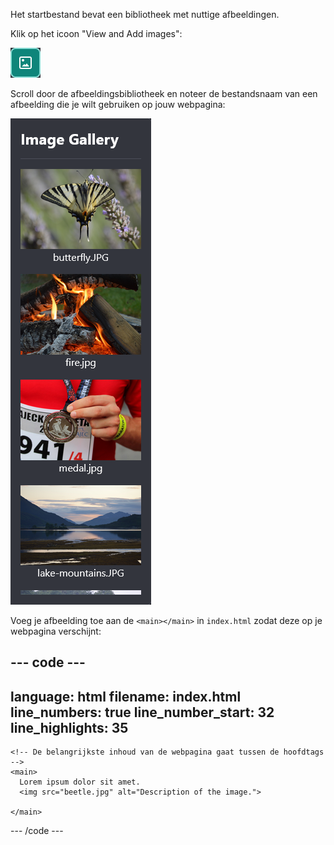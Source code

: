 Het startbestand bevat een bibliotheek met nuttige afbeeldingen.

Klik op het icoon "View and Add images":

![Een pictogram in de vorm van een stuk papier met de rechterbovenhoek omgevouwen en een bergtafereel op het papier.](images/view-add-images.png)

Scroll door de afbeeldingsbibliotheek en noteer de bestandsnaam van een afbeelding die je wilt gebruiken op jouw webpagina:

![De afbeeldingsbibliotheek met het beetle.jpg-bestand getoond.](images/image-gallery.png)

Voeg je afbeelding toe aan de `<main></main>` in `index.html` zodat deze op je webpagina verschijnt:

## --- code ---

language: html
filename: index.html
line_numbers: true
line_number_start: 32
line_highlights: 35
--------------------------------------------------------

```
<!-- De belangrijkste inhoud van de webpagina gaat tussen de hoofdtags -->
<main>
  Lorem ipsum dolor sit amet. 
  <img src="beetle.jpg" alt="Description of the image.">
   
</main>
```

\--- /code ---
